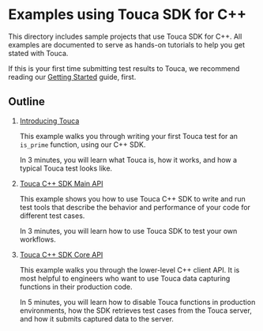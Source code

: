 # Examples using Touca SDK for C++

This directory includes sample projects that use Touca SDK for C++. All examples
are documented to serve as hands-on tutorials to help you get stated with Touca.

If this is your first time submitting test results to Touca, we recommend
reading our [Getting Started](https://docs.touca.io) guide, first.

## Outline

1.  [Introducing Touca](./01_cpp_minimal)

    This example walks you through writing your first Touca test for an
    `is_prime` function, using our C++ SDK.

    In 3 minutes, you will learn what Touca is, how it works, and how a typical
    Touca test looks like.

2.  [Touca C++ SDK Main API](./02_cpp_main_api)

    This example shows you how to use Touca C++ SDK to write and run test tools
    that describe the behavior and performance of your code for different test
    cases.

    In 3 minutes, you will learn how to use Touca SDK to test your own
    workflows.

3.  [Touca C++ SDK Core API](./03_cpp_core_api)

    This example walks you through the lower-level C++ client API. It is most
    helpful to engineers who want to use Touca data capturing functions in their
    production code.

    In 5 minutes, you will learn how to disable Touca functions in production
    environments, how the SDK retrieves test cases from the Touca server, and
    how it submits captured data to the server.

